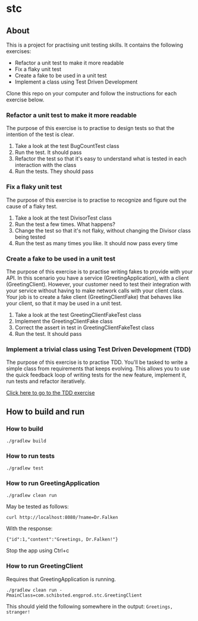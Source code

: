 # stc

## About

This is a project for practising unit testing skills. It contains the following exercises:

* Refactor a unit test to make it more readable
* Fix a flaky unit test
* Create a fake to be used in a unit test
* Implement a class using Test Driven Development

Clone this repo on your computer and follow the instructions for each exercise below.

### Refactor a unit test to make it more readable

The purpose of this exercise is to practise to design tests so that the intention of the test is
clear.

1. Take a look at the test BugCountTest class
1. Run the test. It should pass
1. Refactor the test so that it's easy to understand what is tested in each interaction with the class
1. Run the tests. They should pass

### Fix a flaky unit test

The purpose of this exercise is to practise to recognize and figure out the cause of a flaky test.

1. Take a look at the test DivisorTest class
1. Run the test a few times. What happens?
1. Change the test so that it's not flaky, without changing the Divisor class being tested
1. Run the test as many times you like. It should now pass every time

### Create a fake to be used in a unit test

The purpose of this exercise is to practise writing fakes to provide with your API. In this scenario
you have a service (GreetingApplication), with a client (GreetingClient). However, your customer
need to test their integration with your service without having to make network calls with your
client class. Your job is to create a fake client (GreetingClientFake) that behaves like your
client, so that it may be used in a unit test.

1. Take a look at the test GreetingClientFakeTest class
1. Implement the GreetingClientFake class
1. Correct the assert in test in GreetingClientFakeTest class
1. Run the test. It should pass

### Implement a trivial class using Test Driven Development (TDD)

The purpose of this exercise is to practise TDD. You'll be tasked to write a simple class from
requirements that keeps evolving. This allows you to use the quick feedback loop of writing tests
for the new feature, implement it, run tests and refactor iteratively.

[Click here to go to the TDD exercise](tdd.md)

## How to build and run

### How to build

```
./gradlew build
```

### How to run tests

```
./gradlew test
```

### How to run GreetingApplication

```
./gradlew clean run
```

May be tested as follows:

```
curl http://localhost:8080/?name=Dr.Falken
```

With the response:

```
{"id":1,"content":"Greetings, Dr.Falken!"}
```

Stop the app using Ctrl+c

### How to run GreetingClient

Requires that GreetingApplication is running.

```
./gradlew clean run -PmainClass=com.schibsted.engprod.stc.GreetingClient
```

This should yield the following somewhere in the output: `Greetings, stranger!`
